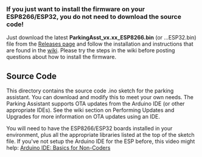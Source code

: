 ### If you just want to install the firmware on your ESP8266/ESP32, you do not need to download the source code!
Just download the latest **ParkingAsst_vx.xx_ESP8266.bin** (or ...ESP32.bin) file from the [Releases page](https://github.com/Resinchem/ESP-Parking-Assistant/releases) and follow the installation and instructions that are found in the [wiki](https://github.com/Resinchem/ESP-Parking-Assistant/wiki).  Please try the steps in the wiki before posting questions about how to install the firmware.

## Source Code
This directory contains the source code .ino sketch for the parking assistant.  You can download and modify this to meet your own needs.  The Parking Assistant supports OTA updates from the Arduino IDE (or other appropriate IDEs).  See the wiki section on Performing Updates and Upgrades for more information on OTA updates using an IDE.

You will need to have the ESP8266/ESP32 boards installed in your environment, plus all the appropriate libraries listed at the top of the sketch file.  If you've not setup the Arduino IDE for the ESP before, this video might help: [Arduino IDE: Basics for Non-Coders](https://youtu.be/KS5HOJat88k)
